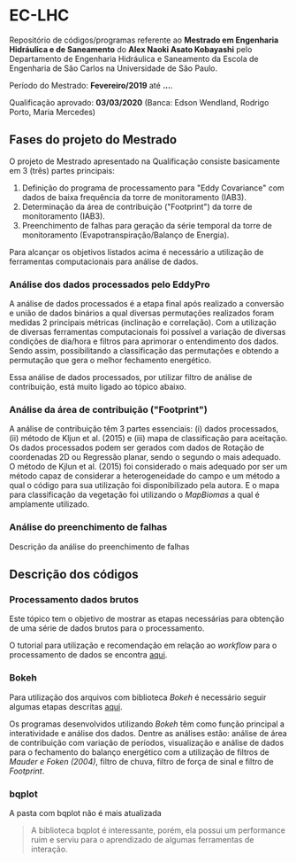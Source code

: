 # EC-LHC

Repositório de códigos/programas referente ao **Mestrado em Engenharia Hidráulica e de Saneamento** do **Alex Naoki Asato Kobayashi** pelo Departamento de Engenharia Hidráulica e Saneamento da Escola de Engenharia de São Carlos na Universidade de São Paulo.

Período do Mestrado: **Fevereiro/2019** até **...**.

Qualificação aprovado: **03/03/2020** (Banca: Edson Wendland, Rodrigo Porto, Maria Mercedes)

## Fases do projeto do Mestrado
O projeto de Mestrado apresentado na Qualificação consiste basicamente em 3 (três) partes principais:
1. Definição do programa de processamento para "Eddy Covariance" com dados de baixa frequência da torre de monitoramento (IAB3).
2. Determinação da área de contribuição ("Footprint") da torre de monitoramento (IAB3).
3. Preenchimento de falhas para geração da série temporal da torre de monitoramento (Evapotranspiração/Balanço de Energia).

Para alcançar os objetivos listados acima é necessário a utilização de ferramentas computacionais para análise de dados.

### Análise dos dados processados pelo EddyPro
A análise de dados processados é a etapa final após realizado a conversão e união de dados binários a qual diversas permutações realizados foram medidas 2 principais métricas (inclinação e correlação). Com a utilização de diversas ferramentas computacionais foi possível a variação de diversas condições de dia/hora e filtros para aprimorar o entendimento dos dados. Sendo assim, possibilitando a classificação das permutações e obtendo a permutação que gera o melhor fechamento energético.

Essa análise de dados processados, por utilizar filtro de análise de contribuição, está muito ligado ao tópico abaixo.

### Análise da área de contribuição ("Footprint")
A análise de contribuição têm 3 partes essenciais: (i) dados processados, (ii) método de Kljun et al. (2015) e (iii) mapa de classificação para aceitação. Os dados processados podem ser gerados com dados de Rotação de coordenadas 2D ou Regressão planar, sendo o segundo o mais adequado. O método de Kjlun et al. (2015) foi considerado o mais adequado por ser um método capaz de considerar a heterogeneidade do campo e um método a qual o código para sua utilização foi disponibilizado pela autora. E o mapa para classificação da vegetação foi utilizando o *MapBiomas* a qual é amplamente utilizado.

### Análise do preenchimento de falhas
Descrição da análise do preenchimento de falhas

## Descrição dos códigos

### Processamento dados brutos
Este tópico tem o objetivo de mostrar as etapas necessárias para obtenção de uma série de dados brutos para o processamento.

O tutorial para utilização e recomendação em relação ao *workflow* para o processamento de dados se encontra [aqui](https://github.com/alexnaoki/EC-LHC/blob/master/info/etapas_processamento_dados_brutos.md).

### Bokeh
Para utilização dos arquivos com biblioteca *Bokeh* é necessário seguir algumas etapas descritas [aqui](https://github.com/alexnaoki/EC-LHC/blob/master/info/descricao_arquivos_bokeh.md).

Os programas desenvolvidos utilizando *Bokeh* têm como função principal a interatividade e análise dos dados. Dentre as análises estão: análise de área de contribuição com variação de períodos, visualização e análise de dados para o fechamento do balanço energético com a utilização de filtros de *Mauder e Foken (2004)*, filtro de chuva, filtro de força de sinal e filtro de *Footprint*.

### bqplot
A pasta com bqplot não é mais atualizada
> A biblioteca bqplot é interessante, porém, ela possui um performance ruim e serviu para o aprendizado de algumas ferramentas de interação.
